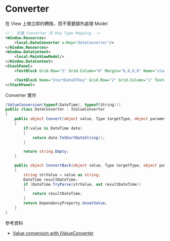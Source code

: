 # Converter

在 View 上做立即的轉換，而不需要額外處理 Model

```xml
<!-- 定義 Converter 的 Key Type Mapping -->
<Window.Resources>
    <local:DateConverter x:Key="dateConverter"/>
</Window.Resources>
<Window.DataContext>
    <local:MainViewModel/>
</Window.DataContext>
<StackPanel>
    <TextBlock Grid.Row="2" Grid.Column="0" Margin="0,0,8,0" Name="startDateTitle">Start Date:</TextBlock>

    <TextBlock Name="StartDateDTKey" Grid.Row="2" Grid.Column="1" Text="{Binding StartDate, Converter={StaticResource dateConverter}}" />
</StackPanel>
```

Converter 實作

```csharp
[ValueConversion(typeof(DateTime), typeof(String))]
public class DateConverter : IValueConverter
{
    public object Convert(object value, Type targetType, object parameter, CultureInfo culture)
    {
        if(value is DateTime date)
        {
            return date.ToShortDateString();
        }

        return string.Empty;
    }

    public object ConvertBack(object value, Type targetType, object parameter, CultureInfo culture)
    {
        string strValue = value as string;
        DateTime resultDateTime;
        if (DateTime.TryParse(strValue, out resultDateTime))
        {
            return resultDateTime;
        }
        return DependencyProperty.UnsetValue;
    }
}
```


參考資料

- [Value conversion with IValueConverter](https://wpf-tutorial.com/data-binding/value-conversion-with-ivalueconverter/)